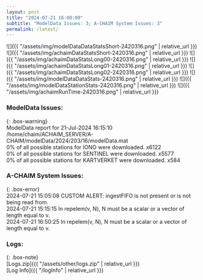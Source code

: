 ```yaml
---
layout: post
title: "2024-07-21 16:00:00"
subtitle: "ModelData Issues: 3; A-CHAIM System Issues: 3"
permalink: /latest/
---
```


![]({{ "/assets/img/modelDataDataStatsShort-2420316.png" | relative_url }})
![]({{ "/assets/img/achaimDataStatsShort-2420316.png" | relative_url }})
![]({{ "/assets/img/achaimDataStatsLong00-2420316.png" | relative_url }})
![]({{ "/assets/img/achaimDataStatsLong01-2420316.png" | relative_url }})
![]({{ "/assets/img/achaimDataStatsLong02-2420316.png" | relative_url }})
![]({{ "/assets/img/modelDataDataStats-2420316.png" | relative_url }})
![]({{ "/assets/img/modelDataStationStats-2420316.png" | relative_url }})
![]({{ "/assets/img/achaimRunTime-2420316.png" | relative_url }})


### ModelData Issues:  
  
{: .box-warning}  
 ModelData report for 21-Jul-2024 16:15:10   
 /home/chaim/ACHAIM_SERVER/A-CHAIM/modelData/2024/203/16/modelData.mat   
 0% of all possible stations for IONO were downloaded. x6122   
 0% of all possible stations for SENTINEL were downloaded. x5577   
 0% of all possible stations for KARTVERKET were downloaded. x584   
  
### A-CHAIM System Issues:  
  
{: .box-error}  
2024-07-21 15:05:08 CUSTOM ALERT: ingestFIFO is not present or is not being read from.  
2024-07-21 15:15:15 In repelem(v, N), N must be a scalar or a vector of length equal to v.  
2024-07-21 16:50:25 In repelem(v, N), N must be a scalar or a vector of length equal to v.  

### Logs:  
  
{: .box-note}  
[Logs.zip]({{ "/assets/other/logs.zip" | relative_url }})  
[Log Info]({{ "/logInfo" | relative_url }})  
